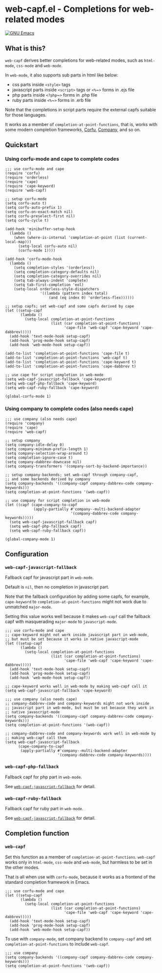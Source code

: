 # web-capf.el - Completions for web-related modes

[![GNU Emacs](https://img.shields.io/static/v1?logo=gnuemacs&logoColor=fafafa&label=Made%20for&message=GNU%20Emacs&color=7F5AB6&style=flat)](https://www.gnu.org/software/emacs/)

## What is this?

`web-capf` derives better completions for web-related modes, such as
`html-mode`, `css-mode` and `web-mode`.

In `web-mode`, it also supports sub parts in html like below:

* css parts inside `<style>` tags
* javascript parts inside `<script>` tags or `<%`~`>` forms in .ejs file
* php parts inside `<?php`~`>` forms in .php file
* ruby parts inside `<%`~`>` forms in .erb file

Note that the completions in script parts require the external capfs
suitable for those languages.

It works as a member of `completion-at-point-functions`,
that is, works with some modern completion frameworks,
[Corfu](https://github.com/minad/corfu),
[Company](https://github.com/company-mode/company-mode), and so on.

## Quickstart

### Using corfu-mode and cape to complete codes

```Emacs Lisp
;;; use corfu-mode and cape
(require 'corfu)
(require 'orderless)
(require 'cape)
(require 'cape-keyword)
(require 'web-capf)

;; setup corfu-mode
(setq corfu-auto t)
(setq corfu-auto-prefix 1)
(setq corfu-on-exact-match nil)
(setq corfu-preselect-first nil)
(setq corfu-cycle t)

(add-hook 'minibuffer-setup-hook
  (lambda ()
    (when (where-is-internal 'completion-at-point (list (current-local-map)))
      (setq-local corfu-auto nil)
      (corfu-mode 1))))

(add-hook 'corfu-mode-hook
  (lambda ()
    (setq completion-styles '(orderless))
    (setq completion-category-defaults nil)
    (setq completion-category-overrides nil)
    (setq tab-always-indent 'complete)
    (setq tab-first-completion 'eol)
    (setq-local orderless-style-dispatchers
                '((lambda (pattern index total)
                    (and (eq index 0) 'orderless-flex))))))

;; setup capfs; set web-capf and some capfs derived by cape
(let ((setup-capf
       (lambda ()
         (setq-local completion-at-point-functions
                     (list (car completion-at-point-functions)
                           'cape-file 'web-capf 'cape-keyword 'cape-dabbrev)))))
  (add-hook 'text-mode-hook setup-capf)
  (add-hook 'prog-mode-hook setup-capf)
  (add-hook 'web-mode-hook setup-capf))

(add-to-list 'completion-at-point-functions 'cape-file t)
(add-to-list 'completion-at-point-functions 'web-capf t)
(add-to-list 'completion-at-point-functions 'cape-keyword t)
(add-to-list 'completion-at-point-functions 'cape-dabbrev t)

;; use cape for script completion in web-mode
(setq web-capf-javascript-fallback 'cape-keyword)
(setq web-capf-php-fallback 'cape-keyword)
(setq web-capf-ruby-fallback 'cape-keyword)

(global-corfu-mode 1)
```

### Using company to complete codes (also needs cape)

```Emacs Lisp
;;; use company (also needs cape)
(require 'company)
(require 'cape)
(require 'web-capf)

;; setup company
(setq company-idle-delay 0)
(setq company-minimum-prefix-length 1)
(setq company-selection-wrap-around t)
(setq completion-ignore-case t)
(setq company-dabbrev-downcase nil)
(setq company-transformers '(company-sort-by-backend-importance))

;; setup company-backends; set web-capf through company-capf,
;; and some backends derived by company
(setq company-backends '((company-capf company-dabbrev-code company-keywords)))
(setq completion-at-point-functions '(web-capf))

;; use company for script completion in web-mode
(let ((capf (cape-company-to-capf
             (apply-partially #'company--multi-backend-adapter
                              '(company-dabbrev-code company-keywords)))))
  (setq web-capf-javascript-fallback capf)
  (setq web-capf-php-fallback capf)
  (setq web-capf-ruby-fallback capf))

(global-company-mode 1)
```

## Configuration

### `web-capf-javascript-fallback`

Fallback capf for javascript part in `web-mode`.

Default is `nil`, then no completion in javascript part.

Note that the fallback configuration by adding some capfs, for example,
`cape-keyword` to `completion-at-point-functions` might not work due
to unmatched `major-mode`.

Setting this value works well because it makes `web-capf` call the
fallback capf with masquerading `major-mode` to `javascript-mode`.

```Emacs Lisp
;;; use corfu-mode and cape
;; cape-keyword might not work inside javascript part in web-mode,
;; but must be set because it works in native javascript-mode
(let ((setup-capf
       (lambda ()
         (setq-local completion-at-point-functions
                     (list (car completion-at-point-functions)
                           'cape-file 'web-capf 'cape-keyword 'cape-dabbrev)))))
  (add-hook 'text-mode-hook setup-capf)
  (add-hook 'prog-mode-hook setup-capf)
  (add-hook 'web-mode-hook setup-capf))

;; cape-keyword works well in web-mode by making web-capf call it
(setq web-capf-javascript-fallback 'cape-keyword)
```

```Emacs Lisp
;;; use company (also needs cape)
;; company-dabbrev-code and company-keywords might not work inside
;; javascript part in web-mode, but must be set because they work in
;; native javascript-mode
(setq company-backends '((company-capf company-dabbrev-code company-keywords)))
(setq completion-at-point-functions '(web-capf))

;; company-dabbrev-code and company-keywords work well in web-mode by
;; making web-capf call them
(setq web-capf-javascript-fallback
      (cape-company-to-capf
       (apply-partially #'company--multi-backend-adapter
                        '(company-dabbrev-code company-keywords))))
```

### `web-capf-php-fallback`

Fallback capf for php part in `web-mode`.

See [`web-capf-javascript-fallback`](#web-capf-javascript-fallback)
for detail.

### `web-capf-ruby-fallback`

Fallback capf for ruby part in `web-mode`.

See [`web-capf-javascript-fallback`](#web-capf-javascript-fallback)
for detail.

## Completion function

### `web-capf`

Set this function as a member of `completion-at-point-functions`.
`web-capf` works only in `html-mode`, `css-mode` and `web-mode`, but
harmless to be set in the other modes.

That is all when use with `corfu-mode`, because it works as a frontend
of the standard completion framework in Emacs.

```Emacs Lisp
;;; use corfu-mode and cape
(let ((setup-capf
       (lambda ()
         (setq-local completion-at-point-functions
                     (list (car completion-at-point-functions)
                           'cape-file 'web-capf 'cape-keyword 'cape-dabbrev)))))
  (add-hook 'text-mode-hook setup-capf)
  (add-hook 'prog-mode-hook setup-capf)
  (add-hook 'web-mode-hook setup-capf))
```

To use with `company-mode`, set company backend to `company-capf` and
set `completion-at-point-functions` to include `web-capf`.

```Emacs Lisp
;;; use company
(setq company-backends '((company-capf company-dabbrev-code company-keywords)))
(setq completion-at-point-functions '(web-capf))
```
